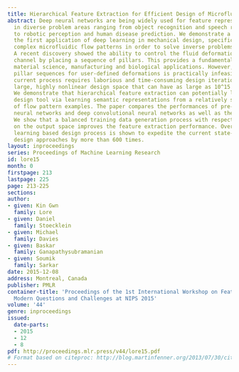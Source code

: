 ```yaml
---
title: Hierarchical Feature Extraction for Efficient Design of Microfluidic Flow Patterns
abstract: Deep neural networks are being widely used for feature representation learning
  in diverse problem areas ranging from object recognition and speech recognition
  to robotic perception and human disease prediction. We demonstrate a novel, perhaps
  the first application of deep learning in mechanical design, specifically to learn
  complex microfluidic flow patterns in order to solve inverse problems in fluid mechanics.
  A recent discovery showed the ability to control the fluid deformations in a microfluidic
  channel by placing a sequence of pillars. This provides a fundamental tool for numerous
  material science, manufacturing and biological applications. However, designing
  pillar sequences for user-defined deformations is practically infeasible as the
  current process requires laborious and time-consuming design iterations in a very
  large, highly nonlinear design space that can have as large as 10^15 possibilities.
  We demonstrate that hierarchical feature extraction can potentially lead to a scalable
  design tool via learning semantic representations from a relatively small number
  of flow pattern examples. The paper compares the performances of pre-trained deep
  neural networks and deep convolutional neural networks as well as their learnt features.
  We show that a balanced training data generation process with respect to a metric
  on the output space improves the feature extraction performance. Overall, the deep
  learning based design process is shown to expedite the current state-of-the-art
  design approaches by more than 600 times.
layout: inproceedings
series: Proceedings of Machine Learning Research
id: lore15
month: 0
firstpage: 213
lastpage: 225
page: 213-225
sections: 
author:
- given: Kin Gwn
  family: Lore
- given: Daniel
  family: Stoecklein
- given: Michael
  family: Davies
- given: Baskar
  family: Ganapathysubramanian
- given: Soumik
  family: Sarkar
date: 2015-12-08
address: Montreal, Canada
publisher: PMLR
container-title: 'Proceedings of the 1st International Workshop on Feature Extraction:
  Modern Questions and Challenges at NIPS 2015'
volume: '44'
genre: inproceedings
issued:
  date-parts:
  - 2015
  - 12
  - 8
pdf: http://proceedings.mlr.press/v44/lore15.pdf
# Format based on citeproc: http://blog.martinfenner.org/2013/07/30/citeproc-yaml-for-bibliographies/
---
```

